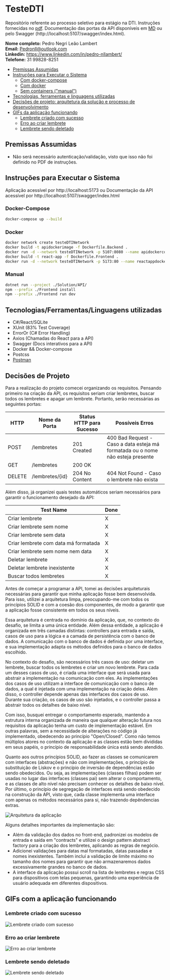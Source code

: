# TesteDTI

Repositório referente ao processo seletivo para estágio na DTI. Instruções fornecidas no [pdf](docs/1.0%20-%20Teste%20dti%20-%20Dev%20Estágio.pdf). Documentação das portas da API disponíveis em [MD](docs/api.md) ou pelo Swagger (http://localhost:5107/swagger/index.html).

**Nome completo:** Pedro Negri Leão Lambert  
**Email:** Pedronll@outlook.com     
**Linkedin:** https://www.linkedin.com/in/pedro-nllambert/  
**Telefone:** 31 99828-8251  

- [Premissas Assumidas](#premissas-assumidas)
- [Instruções para Executar o Sistema](#instruções-para-executar-o-sistema)
    - [Com docker-compose](#docker-compose)
    - [Com docker](#docker)
    - [Sem containers ("manual")](#manual)
- [Tecnologias, ferramentas e linguagens utilizadas](#tecnologiasferramentaslinguagens-utilizadas)
- [Decisões de projeto: arquitetura da solução e processo de desenvolvimento](#decisões-de-projeto)
- [GIFs da aplicação funcionando](#gifs-com-a-aplicação-funcionando)
    - [Lembrete criado com sucesso](#lembrete-criado-com-sucesso)
    - [Erro ao criar lembrete](#erro-ao-criar-lembrete)
    - [Lembrete sendo deletado](#lembrete-sendo-deletado)

## Premissas Assumidas

- Não será necessário autenticação/validação, visto que isso não foi definido no PDF de instruções.

## Instruções para Executar o Sistema
Aplicação acessível por http://localhost:5173 ou 
Documentação da API acessível por http://localhost:5107/swagger/index.html

### Docker-Compose
```bash
docker-compose up --build
```

### Docker
```bash
docker network create testeDTINetwork
docker build -t apidockerimage -f Dockerfile.Backend .
docker run -d --network testeDTINetwork -p 5107:8080 --name apidockercontainer apidockerimage
docker build -t react-app -f Dockerfile.Frontend .
docker run -d --network testeDTINetwork -p 5173:80 --name reactappdockercontainer react-app
```

### Manual
```bash
dotnet run --project ./Solution/API/
npm --prefix ./Frontend install 
npm --prefix ./Frontend run dev
```

## Tecnologias/Ferramentas/Linguagens utilizadas
- C#/React/SQLite
- XUnit (83% Test Coverage)
- ErrorOr (C# Error Handling)
- Axios (Chamadas do React para a API)
- Swagger (Docs interativos para a API)
- Docker && Docker-compose
- Postcss
- [Postman](./docs/TesteDTI.postman_collection.json)

## Decisões de Projeto

Para a realização do projeto comecei organizando os requisitos. Pensando primeiro na criação da API, os requisitos seriam criar lembretes, buscar todos os lembretes e apagar um lembrete. Portanto, serão necessárias as seguintes portas:

| HTTP   | Nome da Porta   | Status HTTP para Sucesso | Possíveis Erros                                                                 |
|--------|------------------|--------------------------|---------------------------------------------------------------------------------|
| POST   | /lembretes       | 201 Created              | 400 Bad Request - Caso a data esteja má formatada ou o nome não esteja presente |
| GET    | /lembretes       | 200 OK                   |                                                                                 |
| DELETE | /lembretes/{id}  | 204 No Content           | 404 Not Found - Caso o lembrete não exista                                      |

Além disso, já organizei quais testes automáticos seriam necessários para garantir o funcionamento desejado da API:

| Test Name                            | Done   |
|--------------------------------------|--------|
| Criar lembrete                       |    X   |
| Criar lembrete sem nome              |    X   |
| Criar lembrete sem data              |    X   |
| Criar lembrete com data má formatada |    X   |
| Criar lembrete sem nome nem data     |    X   |
| Deletar lembrete                     |    X   |
| Deletar lembrete inexistente         |    X   |
| Buscar todos lembretes               |    X   |

Antes de começar a programar a API, tomei as decisões arquiteturais necessárias para garantir que minha aplicação fosse bem desenvolvida. Para isso, utilizei a arquitetura limpa, preocupando-me com todos os princípios SOLID e com a coesão dos componentes, de modo a garantir que a aplicação fosse consistente em todos os seus níveis.

Essa arquitetura é centrada no domínio da aplicação, que, no contexto do desafio, se limita a uma única entidade. Além dessa entidade, a aplicação é organizada em três camadas distintas: controllers para entrada e saída, casos de uso para a lógica e a camada de persistência com o banco de dados. A comunicação com o banco de dados é definida por uma interface, e sua implementação adapta os métodos definidos para o banco de dados escolhido.

No contexto do desafio, são necessários três casos de uso: deletar um lembrete, buscar todos os lembretes e criar um novo lembrete. Para cada um desses casos de uso, é criada uma interface que será usada para abstrair a implementação na comunicação com eles. As implementações dos casos de uso utilizam a interface de comunicação com o banco de dados, a qual é injetada com uma implementação na criação deles. Além disso, o controller depende apenas das interfaces dos casos de uso. Durante sua criação, os casos de uso são injetados, e o controller passa a abstrair todos os detalhes de baixo nível.

Com isso, busquei entregar o comportamento esperado, mantendo a estrutura interna organizada de maneira que qualquer alteração futura nos requisitos da aplicação tenha um custo de implementação estável. Em outras palavras, sem a necessidade de alterações no código já implementado, obedecendo ao princípio "Open/Closed". Como não temos múltiplos atores no contexto da aplicação e as classes estão bem divididas em seus papéis, o princípio de responsabilidade única está sendo atendido.

Quanto aos outros princípios SOLID, ao fazer as classes se comunicarem com interfaces (abstrações) e não com implementações, o princípio de substituição de Liskov e o princípio de inversão de dependências estão sendo obedecidos. Ou seja, as implementações (classes filhas) podem ser usadas no lugar das interfaces (classes pai) sem alterar o comportamento, e as classes de alto nível não precisam conhecer os detalhes de baixo nível. Por último, o princípio de segregação de interfaces está sendo obedecido na construção da API, visto que, cada classe implementa uma interface com apenas os métodos necessários para si, não trazendo depêndencias extras.

![Arquitetura da aplicação](docs/arquitetura.png)


Alguns detalhes importantes da implementação são:

- Além da validação dos dados no front-end, padronizei os modelos de entrada e saída em "contracts" e utilizei o design pattern abstract factory para a criação dos lembretes, aplicando as regras de negócio.
- Adicionei validações para datas mal formatadas, datas passadas e nomes inexistentes. Também incluí a validação de limite máximo no tamanho dos nomes para garantir que não armazenaremos dados excessivamente grandes no banco de dados.
- A interface da aplicação possui scroll na lista de lembretes e regras CSS para dispositivos com telas pequenas, garantindo uma experiência de usuário adequada em diferentes dispositivos.


## GIFs com a aplicação funcionando
### Lembrete criado com sucesso
![Lembrete criado com sucesso](./docs/gifs/CreateReminderSuccess.gif)

### Erro ao criar lembrete
![Erro ao criar lembrete](./docs/gifs/CreateReminderError.gif)

### Lembrete sendo deletado
![Lembrete sendo deletado](./docs/gifs/DeleteReminder.gif)